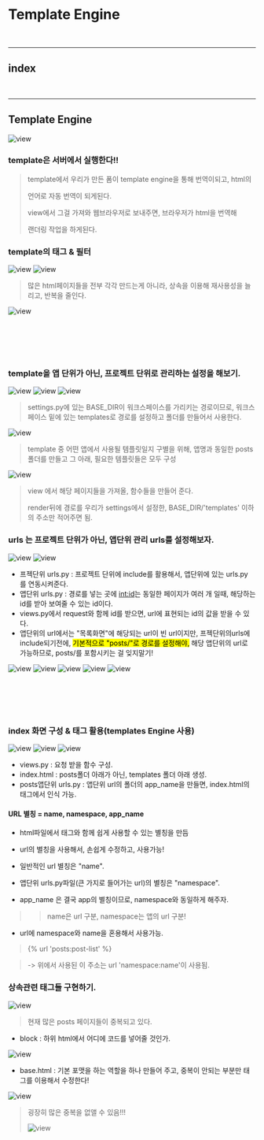 # Template Engine


<br>

---

## index



<br>

---

## Template Engine

![view](/Image/Django/t1.PNG)

### template은 서버에서 실행한다!!

> template에서 우리가 만든 폼이 template engine을 통해 번역이되고, html의 
> 
> 언어로 자동 번역이 되게된다.
> 
> view에서 그걸 가져와 웹브라우저로 보내주면, 브라우저가 html을 번역해 
> 
> 랜더링 작업을 하게된다.

### template의 태그 & 필터

![view](/Image/Django/t2.PNG)
![view](/Image/Django/t3.PNG)

> 많은 html페이지들을 전부 각각 만드는게 아니라, 상속을 이용해 재사용성을 늘리고, 반복을 줄인다.

![view](/Image/Django/t4.PNG)

<br>
<br>
<br>
<br>



### template을 앱 단위가 아닌, 프로젝트 단위로 관리하는 설정을 해보기.

![view](/Image/Django/t5.PNG)
![view](/Image/Django/t6.PNG)
![view](/Image/Django/t7.PNG)

 > settings.py에 있는 BASE_DIR이 워크스페이스를 가리키는 경로이므로, 
 워크스페이스 밑에 있는 templates로 경로를 설정하고 폴더를 만들어서 사용한다.


![view](/Image/Django/t8.PNG)

> template 중 어떤 앱에서 사용될 템플릿일지 구별을 위해, 앱명과 동일한 posts폴더를 만들고 그 아래, 필요한 템플릿들은 모두 구성

![view](/Image/Django/t9.PNG)

> view 에서 해당 페이지들을 가져올, 함수들을 만들어 준다.
> 
> render뒤에 경로를 우리가 settings에서 설정한,  BASE_DIR/'templates' 이하의 주소만 적어주면 됨.

### urls 는 프로젝트 단위가 아닌, 앱단위 관리 urls를 설정해보자.

![view](/Image/Django/t10.PNG)
![view](/Image/Django/t11.PNG)

* 프젝단위 urls.py : 프로젝트 단위에 include를 활용해서, 앱단위에 있는 urls.py 를 연동시켜준다.
* 앱단위 urls.py : 경로를 넣는 곳에 <int:id>는 동일한 페이지가 여러 개 일때, 해당하는 id를 받아 보여줄 수 있는 id이다.
* views.py에서 request와 함께 id를 받으면, url에 표현되는 id의 값을 받을 수 있다.
* 앱단위의 url에서는 "목록화면"에 해당되는 url이 빈 url이지만, 프젝단위의urls에 include되기전에, <mark>기본적으로 "posts/"로 경로를 설정해야,</mark> 해당 앱단위의 url로 가능하므로, posts/를 포함시키는 걸 잊지말기!

![view](/Image/Django/t12.PNG)
![view](/Image/Django/t13.PNG)
![view](/Image/Django/t14.PNG)
![view](/Image/Django/t15.PNG)
![view](/Image/Django/t16.PNG)

<br>
<br>
<br>
<br>


### index 화면 구성 & 태그 활용(templates Engine 사용)

![view](/Image/Django/t17.PNG)
![view](/Image/Django/t18.PNG)
![view](/Image/Django/t19.PNG)

* views.py : 요청 받을 함수 구성.
* index.html : posts폴더 아래가 아닌, templates 폴더 아래 생성.
* posts앱단위 urls.py : 앱단위 url의 폴더의 app_name을 만들면, index.html의 태그에서 인식 가능.

#### URL 별칭 = name, namespace, app_name

* html파일에서 태그와 함께 쉽게 사용할 수 있는 별칭을 만듬

* url의 별칭을 사용해서, 손쉽게 수정하고, 사용가능!

* 일반적인 url 별칭은 "name".
* 앱단위 urls.py파일(큰 가지로 들어가는 url)의 별칭은 "namespace".
* app_name 은 결국 app의 별칭이므로, namespace와 동일하게 해주자.

>> name은 url 구분, namespace는 앱의 url 구분!

* url에 namespace와 name을 혼용해서 사용가능.

> {% url 'posts:post-list' %}

> -> 위에서 사용된 이 주소는 url 'namespace:name'이 사용됨.



### 상속관련 태그들 구현하기.

![view](/Image/Django/t20.PNG)
> 현재 많은 posts 페이지들이 중복되고 있다.


* block : 하위 html에서 어디에 코드를 넣어줄 것인가.

![view](/Image/Django/t21.PNG)
* base.html : 기본 포맷을 하는 역할을 하나 만들어 주고, 중복이 안되는 부분만 태그를 이용해서 수정한다!

![view](/Image/Django/t22.PNG)
> 굉장히 많은 중복을 없앨 수 있음!!!
> 
> ![view](/Image/Django/t23.PNG)